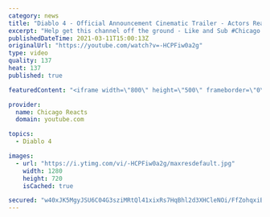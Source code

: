 ```yaml
---
category: news
title: "Diablo 4 - Official Announcement Cinematic Trailer - Actors React"
excerpt: "Help get this channel off the ground - Like and Sub #Chicago #Blind #React."
publishedDateTime: 2021-03-11T15:00:13Z
originalUrl: "https://youtube.com/watch?v=-HCPFiw0a2g"
type: video
quality: 137
heat: 137
published: true

featuredContent: "<iframe width=\"800\" height=\"500\" frameborder=\"0\" src=\"https://www.youtube.com/embed/-HCPFiw0a2g\" allow=\"accelerometer; autoplay; encrypted-media; gyroscope; picture-in-picture\" allowfullscreen></iframe>"

provider:
  name: Chicago Reacts
  domain: youtube.com

topics:
  - Diablo 4

images:
  - url: "https://i.ytimg.com/vi/-HCPFiw0a2g/maxresdefault.jpg"
    width: 1280
    height: 720
    isCached: true

secured: "w40xJK5MgyJSU6C04G3sziMRtQl41xixRs7HqBhl2d3XHCleNOi/FfZohqxiBVBSHy6NdrZmMiijfU7bCWXt6sOWMR8+RZZm1oZALh/iVeRgZTSUQxdG4SufVP/SXLd3Xqzsj3kwiCRMs/TXlJpWOAVOWJ/SihVQf6kDKsmKr19TCB2/mReojnXl1Mf6fBQuAHud8DtILF+F9JHuUu2ze82Xvgx9tPUV4EXi1c6beHTVHJc3RPc0GgUxUMOCAVXzKaHNRPQTbRCioyCTRfJ9pq3ubSczsk6hJzg08MKyhhqrbW9kykC+gAA49/4qpqnSo3qcZC3FZgRVDukrGdA0qLG5BVcGRRtLhEeYJhbQKulzgsSOu49f0RVr8Vl2xVtwAIIus5V9jiZWTQNB9abgOr5JGLk2d621sN1zqF69P35a2+UVrxFsKhRgaqmU5AI4;Vk0lWjrkgzo5gRrBNgUSEA=="
---
```


